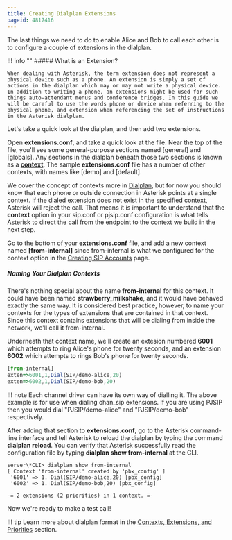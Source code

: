 ```yaml
---
title: Creating Dialplan Extensions
pageid: 4817416
---
```


The last things we need to do to enable Alice and Bob to call each other is to configure a couple of extensions in the dialplan.




!!! info ""
    ##### What is an Extension?

    When dealing with Asterisk, the term extension does not represent a physical device such as a phone. An extension is simply a set of actions in the dialplan which may or may not write a physical device. In addition to writing a phone, an extensions might be used for such things auto-attendant menus and conference bridges. In this guide we will be careful to use the words phone or device when referring to the physical phone, and extension when referencing the set of instructions in the Asterisk dialplan.

      
[//]: # (end-info)



Let's take a quick look at the dialplan, and then add two extensions.

Open **extensions.conf**, and take a quick look at the file. Near the top of the file, you'll see some general-purpose sections named [general] and [globals]. Any sections in the dialplan beneath those two sections is known as a [**context**](/Configuration/Dialplan/Contexts-Extensions-and-Priorities). The sample **extensions.conf** file has a number of other contexts, with names like [demo] and [default].

We cover the concept of contexts more in [Dialplan](/Configuration/Dialplan), but for now you should know that each phone or outside connection in Asterisk points at a single context. If the dialed extension does not exist in the specified context, Asterisk will reject the call. That means it is important to understand that the **context** option in your sip.conf or pjsip.conf configuration is what tells Asterisk to direct the call from the endpoint to the context we build in the next step.

Go to the bottom of your **extensions.conf** file, and add a new context named **[from-internal]** since from-internal is what we configured for the context option in the [Creating SIP Accounts](/Creating-SIP-Accounts) page.

##### Naming Your Dialplan Contexts

There's nothing special about the name **from-internal** for this context. It could have been named **strawberry_milkshake**, and it would have behaved exactly the same way. It is considered best practice, however, to name your contexts for the types of extensions that are contained in that context. Since this context contains extensions that will be dialing from inside the network, we'll call it from-internal.

Underneath that context name, we'll create an extesion numbered **6001** which attempts to ring Alice's phone for twenty seconds, and an extension **6002** which attempts to rings Bob's phone for twenty seconds.

```javascript title=" " linenums="1"
[from-internal]
exten=>6001,1,Dial(SIP/demo-alice,20)
exten=>6002,1,Dial(SIP/demo-bob,20)

```



!!! note 
    Each channel driver can have its own way of dialling it. The above example is for use when dialing chan_sip extensions. If you are using PJSIP then you would dial "PJSIP/demo-alice" and "PJSIP/demo-bob" respectively.

      
[//]: # (end-note)





After adding that section to **extensions.conf**, go to the Asterisk command-line interface and tell Asterisk to reload the dialplan by typing the command **dialplan reload**. You can verify that Asterisk successfully read the configuration file by typing **dialplan show from-internal** at the CLI.

```
server\*CLI> dialplan show from-internal
[ Context 'from-internal' created by 'pbx_config' ]
 '6001' => 1. Dial(SIP/demo-alice,20) [pbx_config]
 '6002' => 1. Dial(SIP/demo-bob,20) [pbx_config]

-= 2 extensions (2 priorities) in 1 context. =- 

```

Now we're ready to make a test call!




!!! tip 
    Learn more about dialplan format in the [Contexts, Extensions, and Priorities](/Configuration/Dialplan/Contexts-Extensions-and-Priorities) section.

      
[//]: # (end-tip)



